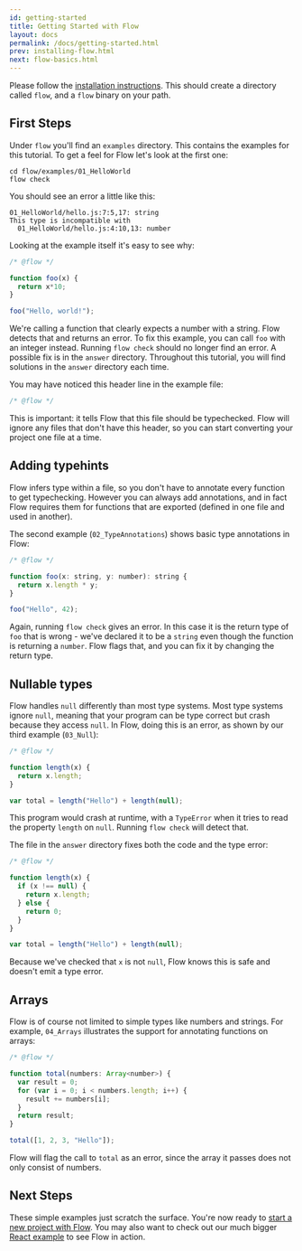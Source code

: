```yaml
---
id: getting-started
title: Getting Started with Flow
layout: docs
permalink: /docs/getting-started.html
prev: installing-flow.html
next: flow-basics.html
---
```


Please follow the [installation instructions](installing-flow.html). This should create a directory called `flow`, and a `flow` binary on your path.

## First Steps

Under `flow` you'll find an `examples` directory. This contains the examples for this tutorial. To get a feel for Flow let's look at the first one:

```
cd flow/examples/01_HelloWorld
flow check
```

You should see an error a little like this:

```
01_HelloWorld/hello.js:7:5,17: string
This type is incompatible with
  01_HelloWorld/hello.js:4:10,13: number
```

Looking at the example itself it's easy to see why:

```javascript
/* @flow */

function foo(x) {
  return x*10;
}

foo("Hello, world!");
```

We're calling a function that clearly expects a number with a string. Flow detects that and returns an error. To fix this example, you can call `foo` with an integer instead. Running `flow check` should no longer find an error. A possible fix is in the `answer` directory. Throughout this tutorial, you will find solutions in the `answer` directory each time.

You may have noticed this header line in the example file:

```javascript
/* @flow */
```

This is important: it tells Flow that this file should be typechecked. Flow will ignore any files that don't have this header, so you can start converting your project one file at a time. 

## Adding typehints

Flow infers type within a file, so you don't have to annotate every function to get typechecking. However you can always add annotations, and in fact Flow requires them for functions that are exported (defined in one file and used in another). 

The second example (`02_TypeAnnotations`) shows basic type annotations in Flow:

```javascript
/* @flow */

function foo(x: string, y: number): string {
  return x.length * y;
}

foo("Hello", 42);
```

Again, running `flow check` gives an error. In this case it is the return type of `foo` that is wrong - we've declared it to be a `string` even though the function is returning a `number`. Flow flags that, and you can fix it by changing the return type.

## Nullable types

Flow handles `null` differently than most type systems. Most type systems ignore `null`, meaning that your program can be type correct but crash because they access `null`. In Flow, doing this is an error, as shown by our third example (`03_Null`):

```javascript
/* @flow */

function length(x) {
  return x.length;
}

var total = length("Hello") + length(null);
```

This program would crash at runtime, with a `TypeError` when it tries to read the property `length` on `null`. Running `flow check` will detect that.

The file in the `answer` directory fixes both the code and the type error:

```javascript
/* @flow */

function length(x) {
  if (x !== null) {
    return x.length;
  } else {
    return 0;
  }
}

var total = length("Hello") + length(null);
```

Because we've checked that `x` is not `null`, Flow knows this is safe and doesn't emit a type error. 

## Arrays

Flow is of course not limited to simple types like numbers and strings. For example, `04_Arrays` illustrates the support for annotating functions on arrays:

```javascript
/* @flow */

function total(numbers: Array<number>) {
  var result = 0;
  for (var i = 0; i < numbers.length; i++) {
    result += numbers[i];
  }
  return result;
}

total([1, 2, 3, "Hello"]);
```

Flow will flag the call to `total` as an error, since the array it passes does not only consist of numbers.

## Next Steps

These simple examples just scratch the surface. You're now ready to [start a new project with Flow](new-project.html). You may also want to check out our much bigger [React example](react-example.html) to see Flow in action. 
